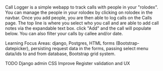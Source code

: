 Call Logger is a simple webapp to track calls with people in your "rolodex".  You can manage the people in your rolodex by clicking on rolodex in the navbar.  Once you add people, you are then able to log calls on the Calls page.  The top line is where you select who you call and are able to add call notes via the expandable text box.  click "Add" and the call will populate below.  You can also filter your calls by callee and/or date.

Learning Focus Areas:
django,
Postgres,
HTML forms (Bootstrap-datepicker),
persisting request data in the forms,
passing select menu data/ids to and from database,
Bootstrap grid system.


TODO
Django admin CSS
Improve Register validation and UX

